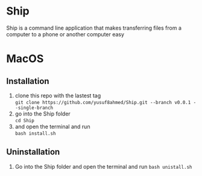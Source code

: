 # Ship
Ship is a command line application that makes transferring files from a computer to a phone or another computer easy

# MacOS

## Installation
1. clone this repo with the lastest tag <br>
`git clone https://github.com/yusuf8ahmed/Ship.git --branch v0.0.1 --single-branch`
2. go into the Ship folder<br>
`cd Ship`
3. and open the terminal and run <br>
`bash install.sh`

## Uninstallation
1. Go into the Ship folder and open the terminal and run 
`bash unistall.sh`
